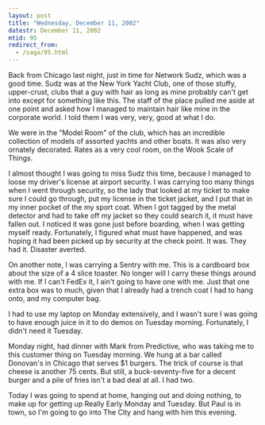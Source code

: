 ```yaml
---
layout: post
title: "Wednesday, December 11, 2002"
datestr: December 11, 2002
mtid: 95
redirect_from:
  - /saga/95.html
---
```


Back from Chicago last night, just in time for Network Sudz, which was a good
time. Sudz was at the New York Yacht Club, one of those stuffy, upper-crust,
clubs that a guy with hair as long as mine probably can't get into except for
something like this. The staff of the place pulled me aside at one point and
asked how I managed to maintain hair like mine in the corporate world. I told
them I was very, very, good at what I do.

We were in the &quot;Model Room&quot; of the club, which has an incredible
collection of models of assorted yachts and other boats. It was also very ornately
decorated. Rates as a very cool room, on the Wook Scale of Things.

I almost thought I was going to miss Sudz this time, because I managed to loose
my driver's license at airport security. I was carrying too many things when
I went through security, so the lady that looked at my ticket to make sure I
could go through, put my license in the ticket jacket, and I put that in my
inner pocket of the my sport coat. When I got tagged by the metal detector and
had to take off my jacket so they could search it, it must have fallen out.
I noticed it was gone just before boarding, when I was getting myself ready.
Fortunately, I figured what must have happened, and was hoping it had been picked
up by security at the check point. It was. They had it. Disaster averted.

On another note, I was carrying a Sentry with me. This is a cardboard box about
the size of a 4 slice toaster. No longer will I carry these things around with
me. If I can't FedEx it, I ain't going to have one with me. Just that one extra
box was to much, given that I already had a trench coat I had to hang onto,
and my computer bag.

I had to use my laptop on Monday extensively, and I wasn't sure I was going
to have enough juice in it to do demos on Tuesday morning. Fortunately, I didn't
need it Tuesday.

Monday night, had dinner with Mark from Predictive, who was taking me to this
customer thing on Tuesday morning. We hung at a bar called Donovan's in Chicago
that serves $1 burgers. The trick of course is that cheese is another 75 cents.
But still, a buck-seventy-five for a decent burger and a pile of fries isn't
a bad deal at all. I had two.

Today I was going to spend at home, hanging out and doing nothing, to make
up for getting up Really Early Monday and Tuesday. But Paul is in town, so I'm
going to go into The City and hang with him this evening.

